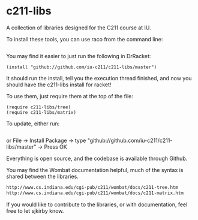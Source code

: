 c211-libs
=========

A collection of libraries designed for the C211 course at IU.

To install these tools, you can use raco from the command line:

```raco pkg install github://github.com/iu-c211/c211-libs/master
```

You may find it easier to just run the following in DrRacket:

```(require pkg)
(install "github://github.com/iu-c211/c211-libs/master")
```

It should run the install, tell you the execution thread finished, and now you
should have the c211-libs install for racket!

To use them, just require them at the top of the file:

```(require c211-libs/image)
(require c211-libs/tree)
(require c211-libs/matrix)
```

To update, either run:

```raco pkg update c211-libs
```

or File -> Install Package -> type
"github://github.com/iu-c211/c211-libs/master" -> Press OK

Everything is open source, and the codebase is available through Github.

You may find the Wombat documentation helpful, much of the syntax is shared
between the libraries.

```http://www.cs.indiana.edu/cgi-pub/c211/wombat/docs/c211-image.htm
http://www.cs.indiana.edu/cgi-pub/c211/wombat/docs/c211-tree.htm
http://www.cs.indiana.edu/cgi-pub/c211/wombat/docs/c211-matrix.htm
```

If you would like to contribute to the libraries, or with documentation, feel
free to let sjkirby know.